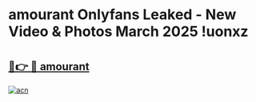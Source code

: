 # amourant Onlyfans Leaked - New Video & Photos March 2025 !uonxz

# <h2><a href="https://sfn7dl.iuczelnia.edu.pl?title=amourant&ref=uonxz">🔗👉 🔴 amourant</a></h2>

[![acn](https://github.com/user-attachments/assets/0f9c940e-d8b0-45ae-aac7-cd30a18b3e1c)](https://sfn7dl.iuczelnia.edu.pl?title=amourant&ref=uonxz)

